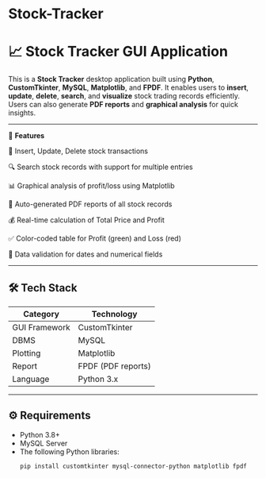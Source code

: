 # Stock-Tracker
# 📈 Stock Tracker GUI Application

This is a **Stock Tracker** desktop application built using **Python**, **CustomTkinter**, **MySQL**, **Matplotlib**, and **FPDF**. It enables users to **insert**, **update**, **delete**, **search**, and **visualize** stock trading records efficiently. Users can also generate **PDF reports** and **graphical analysis** for quick insights.

---

🚀 **Features**

🧾 Insert, Update, Delete stock transactions

🔍 Search stock records with support for multiple entries

📊 Graphical analysis of profit/loss using Matplotlib

📄 Auto-generated PDF reports of all stock records

💰 Real-time calculation of Total Price and Profit

✅ Color-coded table for Profit (green) and Loss (red)

🧠 Data validation for dates and numerical fields

---

## 🛠️ Tech Stack

| Category      | Technology         |
| ------------- | ------------------ |
| GUI Framework | CustomTkinter      |
| DBMS          | MySQL              |
| Plotting      | Matplotlib         |
| Report        | FPDF (PDF reports) |
| Language      | Python 3.x         |

---

## ⚙️ Requirements

- Python 3.8+
- MySQL Server
- The following Python libraries:
  ```bash
  pip install customtkinter mysql-connector-python matplotlib fpdf
